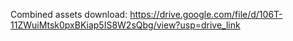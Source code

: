 Combined assets download:
https://drive.google.com/file/d/106T-11ZWuiMtsk0pxBKiap5IS8W2sQbg/view?usp=drive_link
